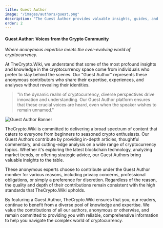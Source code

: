 ```yaml
---
title: Guest Author
image: "/images/authors/guest.png"
description: "The Guest Author provides valuable insights, guides, and updates on cryptocurrency topics."
order: 2
---
```


#### Guest Author: Voices from the Crypto Community

_Where anonymous expertise meets the ever-evolving world of cryptocurrency._

At TheCrypto.Wiki, we understand that some of the most profound insights and knowledge in the cryptocurrency space come from individuals who prefer to stay behind the scenes. Our "Guest Author" represents these anonymous contributors who share their expertise, experiences, and analyses without revealing their identities.

> "In the dynamic realm of cryptocurrency, diverse perspectives drive innovation and understanding. Our Guest Author platform ensures that these crucial voices are heard, even when the speaker wishes to remain unnamed."

![Guest Author Banner](/images/logo.png)

TheCrypto.Wiki is committed to delivering a broad spectrum of content that caters to everyone from beginners to seasoned crypto enthusiasts. Our Guest Authors contribute by providing in-depth articles, thoughtful commentary, and cutting-edge analysis on a wide range of cryptocurrency topics. Whether it's exploring the latest blockchain technology, analyzing market trends, or offering strategic advice, our Guest Authors bring valuable insights to the table.

These anonymous experts choose to contribute under the Guest Author moniker for various reasons, including privacy concerns, professional obligations, or simply a preference for discretion. Regardless of the reason, the quality and depth of their contributions remain consistent with the high standards that TheCrypto.Wiki upholds.

By featuring a Guest Author, TheCrypto.Wiki ensures that you, our readers, continue to benefit from a diverse pool of knowledge and expertise. We value the contributions of all our authors, anonymous or otherwise, and remain committed to providing you with reliable, comprehensive information to help you navigate the complex world of cryptocurrency.
